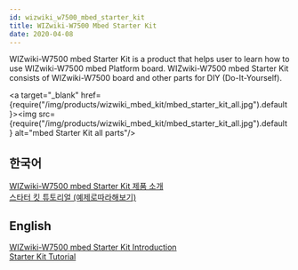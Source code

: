 ```yaml
---
id: wizwiki_w7500_mbed_starter_kit
title: WIZwiki-W7500 Mbed Starter Kit
date: 2020-04-08
---
```



WIZwiki-W7500 mbed Starter Kit is a product that helps user to learn how
to use WIZwiki-W7500 mbed Platform board. WIZwiki-W7500 mbed Starter Kit
consists of WIZwiki-W7500 board and other parts for DIY
(Do-It-Yourself).

<a target="_blank" href={require("/img/products/wizwiki_mbed_kit/mbed_starter_kit_all.jpg").default}><img src={require("/img/products/wizwiki_mbed_kit/mbed_starter_kit_all.jpg").default} alt="mbed Starter Kit all parts"/></a>

## 한국어

[WIZwiki-W7500 mbed Starter Kit 제품 소개](product_information_kor)  
[스타터 킷 튜토리얼 (예제로따라해보기)](tutorial_kor)  

## English

[WIZwiki-W7500 mbed Starter Kit Introduction](product_information_eng)  
[Starter Kit Tutorial](tutorial_eng)
